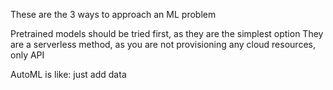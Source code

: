 
These are the 3 ways to approach an ML problem

Pretrained models should be tried first, as they are the simplest option
They are a serverless method, as you are not provisioning any cloud resources, only API

AutoML is like: just add data
